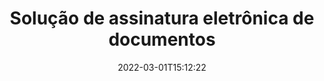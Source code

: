 ---
############################# Static ############################
layout: "product"
date: 2022-03-01T15:12:22
draft: false
#operation: 
#signaturetype: 
#fileformat: 
#productName: Java
lang: pt
#productCode: java
#otherformats: 
#breadcrumb: Put  signature on  for Java
product: "Signature"
product_tag: "signature"

############################# Head ############################
head_title: "Aplicativos de assinatura digital C# .NET, Java, Node.js"
head_description: "Integre assinaturas eletrônicas em aplicativos .NET, Java ou Node.js com GroupDocs.Signature. Assine formatos de documentos comerciais populares."

############################# Header ############################
title: "Solução de assinatura eletrônica de documentos"
description: "Assine documentos e imagens digitais em qualquer plataforma usando nossas APIs flexíveis e soluções baseadas em aplicativos para programadores e usuários finais."

############################# APIs ###############################
apis:
  enable: true

  api:
    # api loop
    - title: "As APIs de alto código GroupDocs.Signature incluem"
      link: "/signature/"
      label: "Ver todas as APIs de código alto"
      api_product:
        # api_product loop
        - link: "/signature/net/"
          img_alt: "GroupDocs.Signature for .NET"
          image: "/border/groupdocs-signature-net.svg"
          product: "GroupDocs.Signature for"
          platform: ".NET"
          content: "API .NET nativa para adicionar, pesquisar e verificar os tipos de assinatura digital mais populares para Microsoft Office, PDF, imagens e vários outros formatos em aplicativos .NET."

        # api_product loop
        - link: "/signature/java/"
          img_alt: "GroupDocs.Signature for Java"
          image: "/border/groupdocs-signature-java.svg"
          product: "GroupDocs.Signature for"
          platform: "Java"
          content: "Capacite aplicativos Java com recursos de assinatura eletrônica para assinar digitalmente uma ampla gama de documentos e imagens em qualquer sistema operacional com JDK instalado."

        # api_product loop
        - link: "/signature/nodejs-java/"
          img_alt: "GroupDocs.Signature for Node.js via Java"
          image: "/border/groupdocs-signature-nodejs-java.svg"
          product: "GroupDocs.Signature for"
          platform: "Node.js"
          content: "Nossa solução Node.js amplia seus aplicativos de negócios com assinatura digital. Coloque facilmente assinaturas eletrônicas em documentos e formatos de imagem populares."

    # api loop
    - title: "As APIs de código baixo GroupDocs.Signature incluem"
      link: "https://products.groupdocs.cloud/signature"
      label: "Ver todas as APIs de baixo código"
      api_product:
        # api_product loop
        - link: "https://products.groupdocs.cloud/signature/curl"
          img_alt: "GroupDocs.Signature Cloud for cURL"
          image: "https://www.groupdocs.cloud/templates/groupdocscloud/images/sdk/272x272/groupdocs_signature-for-curl.png"
          product: "GroupDocs.Signature"
          platform: "Cloud for cURL"
          content: "Trabalhe com a API de assinatura de documento cURL RESTful para adicionar e manipular diferentes tipos de assinatura em todos os formatos de documento populares, incluindo PDF, Word, Excel e imagens."

        # api_product loop
        - link: "https://products.groupdocs.cloud/signature/net"
          img_alt: "GroupDocs.Signature Cloud SDK for .NET"
          image: "https://www.groupdocs.cloud/templates/groupdocscloud/images/sdk/272x272/groupdocs_signature-for-net.png"
          product: "GroupDocs.Signature"
          platform: "Cloud SDK for .NET"
          content: "Use a API RESTful de assinatura eletrônica facilmente com o .NET SDK para gerenciar a assinatura digital em vários formatos de documento em aplicativos .NET."

        # api_product loop
        - link: "https://products.groupdocs.cloud/signature/java"
          img_alt: "GroupDocs.Signature Cloud SDK for Java"
          image: "https://www.groupdocs.cloud/templates/groupdocscloud/images/sdk/272x272/groupdocs_signature-for-java.png"
          product: "GroupDocs.Signature"
          platform: "Cloud SDK for Java"
          content: "Implemente recursos avançados de assinatura de documentos em seus aplicativos Java com o SDK de assinatura de documentos especialmente projetado para Java."

    # api loop
    - title: "GroupDocs.Signature No Code Apps Include"
      link: "https://products.groupdocs.app/signature"
      label: "Ver todos os aplicativos sem código"
      api_product:
        # api_product loop
        - link: "https://products.groupdocs.app/signature/total"
          img_alt: "GroupDocs.Signature Total"
          image: "https://www.aspose.cloud/templates/asposeapp/images/products/logo/aspose_signature-app.png"
          product: "GroupDocs.Signature"
          platform: "Total"
          content: "Assine arquivos do Microsoft Word, Excel, PowerPoint, Visio e PDF com texto, imagem, código de barras ou QR-Code."

        # api_product loop
        - link: "https://products.groupdocs.app/signature/docx"
          img_alt: "GroupDocs.Signature DOCX"
          image: "https://www.aspose.cloud/templates/groupdocsapp/images/products/logo/groupdocs_words-app.png"
          product: "GroupDocs.Signature"
          platform: "DOCX"
          content: "Assine digitalmente documentos do Word online diretamente do seu navegador gratuitamente."

        # api_product loop
        - link: "https://products.groupdocs.app/signature/pdf"
          img_alt: "GroupDocs.Signature PDF"
          image: "https://www.aspose.cloud/templates/groupdocsapp/images/products/logo/groupdocs_pdf-app.png"
          product: "GroupDocs.Signature"
          platform: "PDF"
          content: "Assine arquivos PDF usando texto, imagem ou código de barras de qualquer navegador da web."

############################# Back to top ###############################
back_to_top:
  enable: true
---